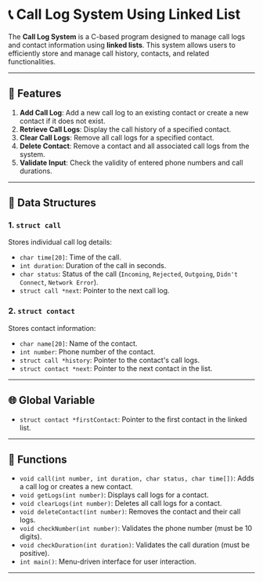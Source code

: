 # 📞 Call Log System Using Linked List

The **Call Log System** is a C-based program designed to manage call logs and contact information using **linked lists**. This system allows users to efficiently store and manage call history, contacts, and related functionalities.

---

## 🚀 Features

1. **Add Call Log**: Add a new call log to an existing contact or create a new contact if it does not exist.
2. **Retrieve Call Logs**: Display the call history of a specified contact.
3. **Clear Call Logs**: Remove all call logs for a specified contact.
4. **Delete Contact**: Remove a contact and all associated call logs from the system.
5. **Validate Input**: Check the validity of entered phone numbers and call durations.

---

## 🧠 Data Structures

### 1. `struct call`
Stores individual call log details:
- `char time[20]`: Time of the call.
- `int duration`: Duration of the call in seconds.
- `char status`: Status of the call (`Incoming`, `Rejected`, `Outgoing`, `Didn't Connect`, `Network Error`).
- `struct call *next`: Pointer to the next call log.

### 2. `struct contact`
Stores contact information:
- `char name[20]`: Name of the contact.
- `int number`: Phone number of the contact.
- `struct call *history`: Pointer to the contact's call logs.
- `struct contact *next`: Pointer to the next contact in the list.

---

## 🌐 Global Variable

- `struct contact *firstContact`: Pointer to the first contact in the linked list.

---

## 🧩 Functions

- `void call(int number, int duration, char status, char time[])`: Adds a call log or creates a new contact.
- `void getLogs(int number)`: Displays call logs for a contact.
- `void clearLogs(int number)`: Deletes all call logs for a contact.
- `void deleteContact(int number)`: Removes the contact and their call logs.
- `void checkNumber(int number)`: Validates the phone number (must be 10 digits).
- `void checkDuration(int duration)`: Validates the call duration (must be positive).
- `int main()`: Menu-driven interface for user interaction.

---
